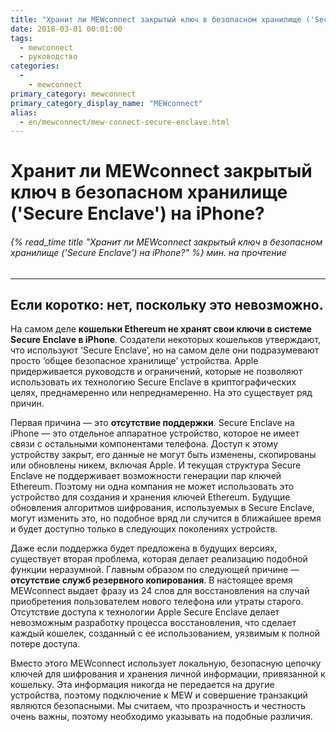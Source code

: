 ```yaml
---
title: "Хранит ли MEWconnect закрытый ключ в безопасном хранилище ('Secure Enclave') на iPhone?"
date: 2018-03-01 00:01:00
tags:
  - mewconnect
  - руководство
categories:
  - 
    - mewconnect
primary_category: mewconnect
primary_category_display_name: "MEWconnect"
alias:
  - en/mewconnect/mew-connect-secure-enclave.html
---
```


# **Хранит ли MEWconnect закрытый ключ в безопасном хранилище ('Secure Enclave') на iPhone?**

###### {% read_time title "Хранит ли MEWconnect закрытый ключ в безопасном хранилище ('Secure Enclave') на iPhone?" %} мин. на прочтение

* * *

## **Если коротко: нет, поскольку это невозможно.**

На самом деле **кошельки Ethereum не хранят свои ключи в системе Secure Enclave в iPhone**. Создатели некоторых кошельков утверждают, что используют ‘Secure Enclave’, но на самом деле они подразумевают просто ‘общее безопасное хранилище’ устройства. Apple придерживается руководств и ограничений, которые не позволяют использовать их технологию Secure Enclave в криптографических целях, преднамеренно или непреднамеренно. На это существует ряд причин.

Первая причина — это **отсутствие поддержки**. Secure Enclave на iPhone — это отдельное аппаратное устройство, которое не имеет связи с остальными компонентами телефона. Доступ к этому устройству закрыт, его данные не могут быть изменены, скопированы или обновлены никем, включая Apple. И текущая структура Secure Enclave не поддерживает возможности генерации пар ключей Ethereum. Поэтому ни одна компания не может использовать это устройство для создания и хранения ключей Ethereum. Будущие обновления алгоритмов шифрования, используемых в Secure Enclave, могут изменить это, но подобное вряд ли случится в ближайшее время и будет доступно только в следующих поколениях устройств.

Даже если поддержка будет предложена в будущих версиях, существует вторая проблема, которая делает реализацию подобной функции неразумной. Главным образом по следующей причине — **отсутствие служб резервного копирования**. В настоящее время MEWconnect выдает фразу из 24 слов для восстановления на случай приобретения пользователем нового телефона или утраты старого. Отсутствие доступа к технологии Apple Secure Enclave делает невозможным разработку процесса восстановления, что сделает каждый кошелек, созданный с ее использованием, уязвимым к полной потере доступа.

Вместо этого MEWconnect использует локальную, безопасную цепочку ключей для шифрования и хранения личной информации, привязанной к кошельку. Эта информация никогда не передается на другие устройства, поэтому подключение к MEW и совершение транзакций являются безопасными. Мы считаем, что прозрачность и честность очень важны, поэтому необходимо указывать на подобные различия. 
